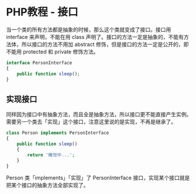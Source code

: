 # PHP教程 - 接口

当一个类的所有方法都是抽象的时候，那么这个类就变成了接口。接口用 interface 来声明，不能在用 class 声明了。接口的方法一定是抽象的，不能有方法体，所以接口的方法不用加 abstract 修饰，但是接口的方法一定是公开的，即不能用 protected 和 private 修饰方法。

```php
interface PersonInterface
{
    public function sleep();
}
```

## 实现接口

同样因为接口中有抽象方法，而且全是抽象方法，所以接口更不能直接产生实例。需要另一个类去「实现」这个接口，注意这里说的是实现，不再是继承了。

```php
class Person implements PersonInterface
{
    public function sleep()
    {
        return '睡觉中...';
    }
}
```

Person 类「implements」「实现」了 PersonInterface 接口，实现某个接口就是把某个接口的抽象方法全部实现了。
